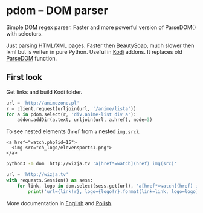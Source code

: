 pdom – DOM parser
=================

Simple DOM regex parser. Faster and more powerful version of ParseDOM() with selectors.

Just parsing HTML/XML pages. Faster then BeautySoap, much slower then lxml but is writen in pure Python.
Useful in [Kodi](https://kodi.tv) addons. It replaces old [ParseDOM](https://kodi.wiki/view/Add-on:Parsedom_for_xbmc_plugins) function.


## First look

Get links and build Kodi folder.

```python
url = 'http://animezone.pl'
r = client.request(urljoin(url, '/anime/lista'))
for a in pdom.select(r, 'div.anime-list div a'):
    addon.addDir(a.text, urljoin(url, a.href), mode=3)
```

To see nested elements (`href` from `a` nested `img.src`).

```href
<a href="watch.php?id=15">
  <img src="ch_logo/elevensports1.png">
</a>
```

```bash
python3 -m dom  http://wizja.tv 'a[href*=watch](href) img(src)'
```

```python
url = 'http://wizja.tv'
with requests.Session() as sess:
    for link, logo in dom.select(sess.get(url), 'a[href*=watch](href) img(src)'):
        print('url={link!r}, logo={logo!r}.format(link=link, logo=logo))
```


More documentation in [English](./doc/en/dom.md) and [Polish](./doc/pl/dom.md).

